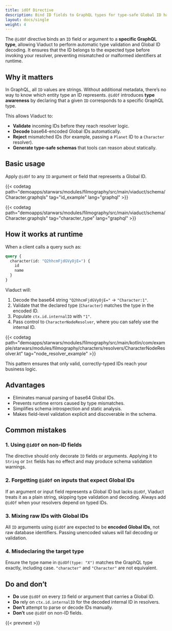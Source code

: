```yaml
---
title: idOf Directive
description: Bind ID fields to GraphQL types for type-safe Global ID handling in Viaduct.
layout: docs/single
weight: 4
---
```


The `@idOf` directive binds an `ID` field or argument to a **specific GraphQL type**, allowing Viaduct to perform
automatic type validation and Global ID decoding. It ensures that the ID belongs to the expected type before invoking
your resolver, preventing mismatched or malformed identifiers at runtime.

## Why it matters

In GraphQL, all `ID` values are strings. Without additional metadata, there’s no way to know which entity type an ID
represents. `@idOf` introduces **type awareness** by declaring that a given `ID` corresponds to a specific GraphQL type.

This allows Viaduct to:

- **Validate** incoming IDs before they reach resolver logic.
- **Decode** base64-encoded Global IDs automatically.
- **Reject** mismatched IDs (for example, passing a `Planet` ID to a `Character` resolver).
- **Generate type-safe schemas** that tools can reason about statically.

## Basic usage

Apply `@idOf` to any `ID` argument or field that represents a Global ID.

{{< codetag path="demoapps/starwars/modules/filmography/src/main/viaduct/schema/Character.graphqls" tag="id_example" lang="graphql" >}}

{{< codetag path="demoapps/starwars/modules/filmography/src/main/viaduct/schema/Character.graphqls" tag="character_type" lang="graphql" >}}

## How it works at runtime

When a client calls a query such as:

```graphql
query {
  character(id: "Q2hhcmFjdGVyOjE=") {
    id
    name
  }
}
```

Viaduct will:

1. Decode the base64 string `"Q2hhcmFjdGVyOjE="` → `"Character:1"`.
2. Validate that the declared type (`Character`) matches the type in the encoded ID.
3. Populate `ctx.id.internalID` with `"1"`.
4. Pass control to `CharacterNodeResolver`, where you can safely use the internal ID.

{{< codetag path="demoapps/starwars/modules/filmography/src/main/kotlin/com/example/starwars/modules/filmography/characters/resolvers/CharacterNodeResolver.kt" tag="node_resolver_example" >}}

This pattern ensures that only valid, correctly-typed IDs reach your business logic.

## Advantages

- Eliminates manual parsing of base64 Global IDs.
- Prevents runtime errors caused by type mismatches.
- Simplifies schema introspection and static analysis.
- Makes field-level validation explicit and discoverable in the schema.

## Common mistakes

### 1. Using `@idOf` on non-ID fields

The directive should only decorate `ID` fields or arguments. Applying it to `String` or `Int` fields has no effect and
may produce schema validation warnings.

### 2. Forgetting `@idOf` on inputs that expect Global IDs

If an argument or input field represents a Global ID but lacks `@idOf`, Viaduct treats it as a plain string, skipping
type validation and decoding. Always add `@idOf` when your resolvers depend on typed IDs.

### 3. Mixing raw IDs with Global IDs

All `ID` arguments using `@idOf` are expected to be **encoded Global IDs**, not raw database identifiers. Passing
unencoded values will fail decoding or validation.

### 4. Misdeclaring the target type

Ensure the type name in `@idOf(type: "X")` matches the GraphQL type exactly, including case. `"character"` and
`"Character"` are not equivalent.

## Do and don’t

- **Do** use `@idOf` on every `ID` field or argument that carries a Global ID.
- **Do** rely on `ctx.id.internalID` for the decoded internal ID in resolvers.
- **Don’t** attempt to parse or decode IDs manually.
- **Don’t** use `@idOf` on non-ID fields.

{{< prevnext >}}
